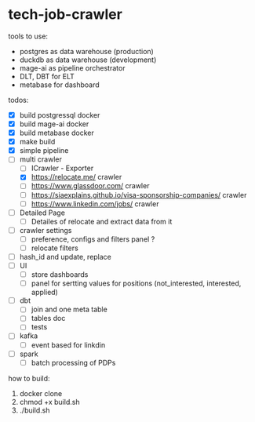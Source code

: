# tech-job-crawler

tools to use:
- postgres as data warehouse (production)
- duckdb as data warehouse (development)
- mage-ai as pipeline orchestrator
- DLT, DBT for ELT
- metabase for dashboard
<!-- - spark
- hamravesh or Arvan as cloud provider
- teraform  -->


todos:
- [x] build postgressql docker
- [x] build mage-ai docker
- [x] build metabase docker
- [x] make build
- [x] simple pipeline
- [ ] multi crawler
    - [ ] ICrawler - Exporter
    - [x] https://relocate.me/ crawler
    - [ ] https://www.glassdoor.com/ crawler
    - [ ] https://siaexplains.github.io/visa-sponsorship-companies/ crawler
    - [ ] https://www.linkedin.com/jobs/ crawler
- [ ] Detailed Page
    - [ ] Detailes of relocate and extract data from it
- [ ] crawler settings
    - [ ] preference, configs and filters panel ?
    - [ ] relocate filters
- [ ] hash_id and update, replace
- [ ] UI
    - [ ] store dashboards
    - [ ] panel for sertting values for positions (not_interested, interested, applied)
- [ ] dbt
    - [ ] join and one meta table
    - [ ] tables doc
    - [ ] tests
- [ ] kafka
    - [ ] event based for linkdin
- [ ] spark
    - [ ] batch processing of PDPs

how to build:
1. docker clone
2. chmod +x build.sh
3. ./build.sh